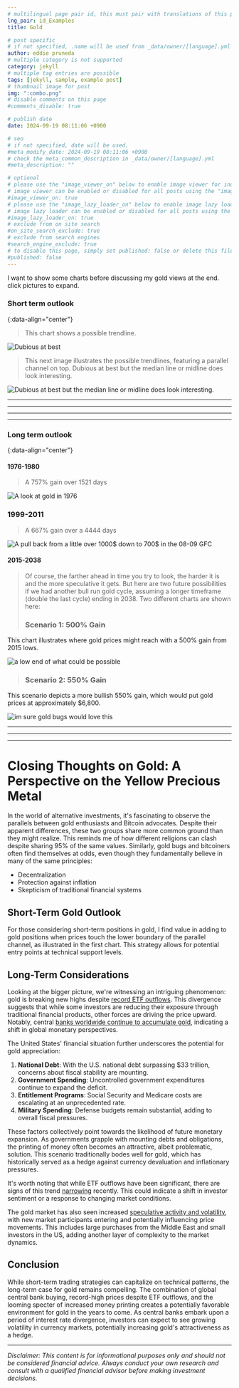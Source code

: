 ```yaml
---
# multilingual page pair id, this must pair with translations of this page. (This name must be unique)
lng_pair: id_Examples
title: Gold

# post specific
# if not specified, .name will be used from _data/owner/[language].yml
author: eddie pruneda
# multiple category is not supported
category: jekyll
# multiple tag entries are possible
tags: [jekyll, sample, example post]
# thumbnail image for post
img: ":combo.png"
# disable comments on this page
#comments_disable: true

# publish date
date: 2024-09-19 08:11:06 +0900

# seo
# if not specified, date will be used.
#meta_modify_date: 2024-09-19 08:11:06 +0900
# check the meta_common_description in _data/owner/[language].yml
#meta_description: ""

# optional
# please use the "image_viewer_on" below to enable image viewer for individual pages or posts (_posts/ or [language]/_posts folders).
# image viewer can be enabled or disabled for all posts using the "image_viewer_posts: true" setting in _data/conf/main.yml.
#image_viewer_on: true
# please use the "image_lazy_loader_on" below to enable image lazy loader for individual pages or posts (_posts/ or [language]/_posts folders).
# image lazy loader can be enabled or disabled for all posts using the "image_lazy_loader_posts: true" setting in _data/conf/main.yml.
#image_lazy_loader_on: true
# exclude from on site search
#on_site_search_exclude: true
# exclude from search engines
#search_engine_exclude: true
# to disable this page, simply set published: false or delete this file
#published: false
---
```


<!-- outline-start -->

I want to show some charts before discussing my gold views at the end. click pictures to expand.

<!-- outline-end -->

### Short term outlook 
{:data-align="center"}

>This chart shows a possible trendline. 

![Dubious at best](:short.png)

>This next image illustrates the possible trendlines, featuring a parallel channel on top. Dubious at best but the median line or midline does look interesting.

![Dubious at best but the median line or midline does look interesting.](:combo.png)

***
***
***
***

### Long term outlook 
{:data-align="center"}


#### 1976-1980

>A 757% gain over 1521 days

![A look at gold in 1976](:76.png)

### 1999-2011
>A 667% gain over a 4444 days 

![A pull back from a little over 1000$ down to 700$ in the 08-09 GFC](:99.png)

#### 2015-2038
>Of course, the farther ahead in time you try to look, the harder it is and the more speculative it gets. But here are two future possibilities if we had another bull run gold cycle, assuming a longer timeframe (double the last cycle) ending in 2038. Two different charts are shown here:
>### Scenario 1: 500% Gain
This chart illustrates where gold prices might reach with a 500% gain from 2015 lows.

![a low end of what could be possible](:500.png)

>### Scenario 2: 550% Gain
This scenario depicts a more bullish 550% gain, which would put gold prices at approximately $6,800.

![im sure gold bugs would love this](:550.png)

***
***
***

# Closing Thoughts on Gold: A Perspective on the Yellow Precious Metal

In the world of alternative investments, it's fascinating to observe the parallels between gold enthusiasts and Bitcoin advocates. Despite their apparent differences, these two groups share more common ground than they might realize. This reminds me of how different religions can clash despite sharing 95% of the same values. Similarly, gold bugs and bitcoiners often find themselves at odds, even though they fundamentally believe in many of the same principles:

- Decentralization
- Protection against inflation
- Skepticism of traditional financial systems

## Short-Term Gold Outlook

For those considering short-term positions in gold, I find value in adding to gold positions when prices touch the lower boundary of the parallel channel, as illustrated in the first chart. This strategy allows for potential entry points at technical support levels.

## Long-Term Considerations


Looking at the bigger picture, we're witnessing an intriguing phenomenon: gold is breaking new highs despite [record ETF outflows](https://www.gold.org/goldhub/research/etf-flows). This divergence suggests that while some investors are reducing their exposure through traditional financial products, other forces are driving the price upward. Notably, central [banks worldwide continue to accumulate gold](https://www.spglobal.com/marketintelligence/en/mi/research-analysis/despite-gold-hitting-record-highs-etf-flows-remain-muted.html), indicating a shift in global monetary perspectives.

The United States' financial situation further underscores the potential for gold appreciation:

1. **National Debt**: With the U.S. national debt surpassing $33 trillion, concerns about fiscal stability are mounting.
2. **Government Spending**: Uncontrolled government expenditures continue to expand the deficit.
3. **Entitlement Programs**: Social Security and Medicare costs are escalating at an unprecedented rate.
4. **Military Spending**: Defense budgets remain substantial, adding to overall fiscal pressures.

These factors collectively point towards the likelihood of future monetary expansion. As governments grapple with mounting debts and obligations, the printing of money often becomes an attractive, albeit problematic, solution. This scenario traditionally bodes well for gold, which has historically served as a hedge against currency devaluation and inflationary pressures.

It's worth noting that while ETF outflows have been significant, there are signs of this trend [narrowing](https://asia.nikkei.com/cms/Business/Markets/Commodities/Gold-ETF-inflows-reach-2-year-high-driven-by-expected-U.S.-rate-cut) recently. This could indicate a shift in investor sentiment or a response to changing market conditions.

The gold market has also seen increased [speculative activity and volatility](https://www.elibrary.imf.org/view/journals/022/0017/004/article-A011-en.xml), with new market participants entering and potentially influencing price movements. This includes large purchases from the Middle East and small investors in the US, adding another layer of complexity to the market dynamics.

## Conclusion

While short-term trading strategies can capitalize on technical patterns, the long-term case for gold remains compelling. The combination of global central bank buying, record-high prices despite ETF outflows, and the looming specter of increased money printing creates a potentially favorable environment for gold in the years to come. As central banks embark upon a period of interest rate divergence, investors can expect to see growing volatility in currency markets, potentially increasing gold's attractiveness as a hedge.

---

*Disclaimer: This content is for informational purposes only and should not be considered financial advice. Always conduct your own research and consult with a qualified financial advisor before making investment decisions.*
